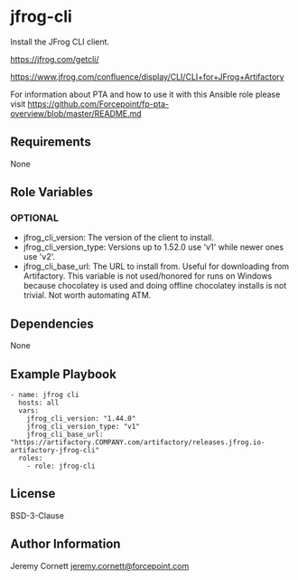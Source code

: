 # jfrog-cli

Install the JFrog CLI client. 

https://jfrog.com/getcli/

https://www.jfrog.com/confluence/display/CLI/CLI+for+JFrog+Artifactory

For information about PTA and how to use it with this Ansible role please visit https://github.com/Forcepoint/fp-pta-overview/blob/master/README.md

## Requirements

None

## Role Variables

### OPTIONAL

* jfrog_cli_version: The version of the client to install.
* jfrog_cli_version_type: Versions up to 1.52.0 use 'v1' while newer ones use 'v2'.
* jfrog_cli_base_url: The URL to install from. Useful for downloading from Artifactory. 
  This variable is not used/honored for runs on Windows because chocolatey is used 
  and doing offline chocolatey installs is not trivial. Not worth automating ATM.

## Dependencies

None

## Example Playbook

    - name: jfrog cli
      hosts: all
      vars:
        jfrog_cli_version: "1.44.0"
        jfrog_cli_version_type: "v1"
        jfrog_cli_base_url: "https://artifactory.COMPANY.com/artifactory/releases.jfrog.io-artifactory-jfrog-cli"
      roles:
        - role: jfrog-cli

## License

BSD-3-Clause

## Author Information

Jeremy Cornett <jeremy.cornett@forcepoint.com>
